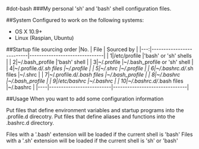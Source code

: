 #dot-bash
###My personal 'sh' and 'bash' shell configuration files.

##System
Configured to work on the following systems:
* OS X 10.9+
* Linux (Raspian, Ubuntu)

##Startup file sourcing order
|No. | File                     | Sourced by                    |
|---:|--------------------------|-------------------------------|
|   1|/etc/profile              |'bash' or 'sh' shells          |
|   2|~/.bash_profile           |'bash' shell                   |
|   3|~/.profile                |~/.bash_profile or 'sh' shell  |
|   4|~/.profile.d/*.sh files   |~/.profile                     |
|   5|~/.shrc                   |~/.profile                     |
|   6|~/.bashrc.d/*.sh files    |~/.shrc                        |
|   7|~/.profile.d/*.bash files |~/.bash_profile                |
|   8|~/.bashrc                 |~/.bash_profile                |
|   9|/etc/bashrc               |~/.bashrc                      |
|  10|~/.bashrc.d/*.bash files  |~/.bashrc                      |
|----|--------------------------|-------------------------------|

##Usage
When you want to add some configuration information

Put files that define environment variables and startup programs into the .profile.d direcotry.
Put files that define aliases and functions into the .bashrc.d directory.

Files with a '.bash' extension will be loaded if the current shell is 'bash'
Files with a '.sh' extension will be loaded if the current shell is 'sh' or 'bash'
